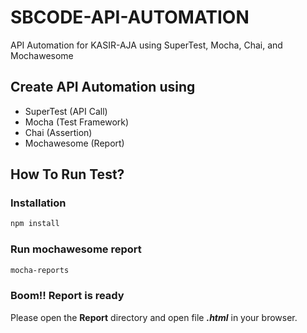 # SBCODE-API-AUTOMATION

API Automation for KASIR-AJA using SuperTest, Mocha, Chai, and Mochawesome

## Create API Automation using

-   SuperTest (API Call)
-   Mocha (Test Framework)
-   Chai (Assertion)
-   Mochawesome (Report)

## How To Run Test?

### Installation

```bash
npm install
```

### Run mochawesome report

```bash
mocha-reports
```

### Boom!! Report is ready

Please open the **Report** directory and open file **_.html_** in your browser.

